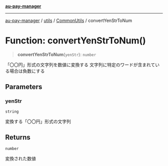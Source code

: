 [**au-pay-manager**](../../../../README.md)

***

[au-pay-manager](../../../../README.md) / [utils](../../../README.md) / [CommonUtils](../README.md) / convertYenStrToNum

# Function: convertYenStrToNum()

> **convertYenStrToNum**(`yenStr`): `number`

「〇〇円」形式の文字列を数値に変換する
文字列に特定のワードが含まれている場合は負数にする

## Parameters

### yenStr

`string`

変換する「〇〇円」形式の文字列

## Returns

`number`

変換された数値
